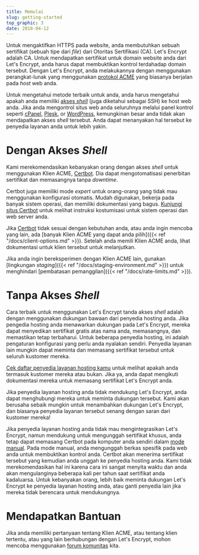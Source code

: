 ```yaml
---
title: Memulai
slug: getting-started
top_graphic: 3
date: 2018-04-12
---
```


Untuk mengaktifkan HTTPS pada website, anda membutuhkan sebuah sertifikat (sebuah tipe dari *file*)
dari Otoritas Sertifikasi (CA). Let's Encrypt adalah CA. Untuk mendapatkan sertifikat untuk domain
website anda dari Let's Encrypt, anda harus dapat membuktikan kontrol terdahadap domain
tersebut. Dengan Let's Encrypt, anda melakukannya dengan menggunakan perangkat-lunak yang menggunakan
[protokol ACME](https://ietf-wg-acme.github.io/acme/) yang biasanya berjalan pada *host* web anda.

Untuk mengetahui metode terbaik untuk anda, anda harus mengetahui apakah anda memiliki
[akses *shell*](https://en.wikipedia.org/wiki/Shell_account) (juga diketahui sebagai SSH)
ke host web anda. Jika anda mengontrol situs web anda seluruhnya melalui panel kontrol
seperti [cPanel](https://cpanel.com/), [Plesk](https://www.plesk.com/), or
[WordPress](https://wordpress.org/), kemungkinan besar anda tidak akan mendapatkan
akses *shell* tersebut. Anda dapat menanyakan hal tersebut ke penyedia layanan anda
untuk lebih yakin.

# Dengan Akses *Shell*
Kami merekomendasikan kebanyakan orang dengan akses *shell* untuk menggunakan Klien ACME,
[Certbot]. Dia dapat mengotomatisasi penerbitan sertifikat dan memasangnya tanpa *downtime*.

Certbot juga memiliki mode *expert* untuk orang-orang yang tidak mau menggunakan
konfigurasi otomatis. Mudah digunakan, bekerja pada banyak sistem operasi, 
dan memiliki dokumentasi yang bagus. [Kunjungi situs Certbot][Certbot] untuk melihat
instruksi kostumisasi untuk sistem operasi dan web server anda.

Jika [Certbot] tidak sesuai dengan kebutuhan anda, atau anda ingin mencoba yang lain,
ada [banyak Klien ACME yang dapat anda pilih]({{< ref "/docs/client-options.md" >}}). Setelah anda
memili Klien ACME anda, lihat dokumentasi untuk klien tersebut untuk melanjutkan.

Jika anda ingin bereksperimen dengan Klien ACME lain, gunakan [lingkungan *staging*]({{< ref "/docs/staging-environment.md" >}})
untuk menghindari [pembatasan pemanggilan]({{< ref "/docs/rate-limits.md" >}}).

[Certbot]: https://certbot.eff.org/  "Certbot"

# Tanpa Akses *Shell*

Cara terbaik untuk menggunakan Let's Encrypt tanda akses *shell* adalah dengan
menggunakan dukungan bawaan dari penyedia hosting anda. Jika pengedia hosting anda
menawarkan dukungan pada Let's Encrypt, mereka dapat menyedikan sertifikat gratis
atas nama anda, memasangnya, dan memastikan tetap terbaharui. Untuk beberapa
penyedia hosting, ini adalah pengaturan konfigurasi yang perlu anda nyalakan sendiri.
Penyedia layanan lain mungkin dapat meminta dan memasang sertifikat tersebut untuk
seluruh kustomer mereka.

[Cek daftar penyedia layanan hosting kamu](https://community.letsencrypt.org/t/web-hosting-who-support-lets-encrypt/6920)
untuk melihat apakah anda termasuk kustomer mereka atau bukan. Jika ya, anda dapat
mengikuti dokumentasi mereka untuk memasang sertifikat Let's Encrypt anda.

Jika penyedia layanan hosting anda tidak mendukung Let's Encrypt, anda dapat
menghubungi mereka untuk meminta dukungan tersebut. Kami akan berusaha sebaik mungkin
untuk menambahkan dukungan Let's Encrypt, dan biasanya penyedia layanan tersebut
senang dengan saran dari kustomer mereka!

Jika penyedia layanan hosting anda tidak mau mengintegrasikan Let's Encrypt, namun
mendukung untuk mengunggah sertifikat khusus, anda tetap dapat memasang Certbot
pada komputer anda sendiri dalam [mode manual](https://certbot.eff.org/docs/using.html#manual).
Pada mode manual, anda mengunggah berkas spesifik pada web anda untuk membuktikan kontrol
anda. Certbot akan menerima sertifikat tersebut yang kemudian anda unggah ke penyedia
hosting anda. Kami tidak merekomendasikan hal ini karena cara ini sangat menyita waktu
dan anda akan mengulanginya beberapa kali per tahun saat sertifikat anda kadaluarsa.
Untuk kebanyakan orang, lebih baik meminta dukungan Let's Encrypt ke penyedia
layanan hosting anda, atau ganti penyedia lain jika mereka tidak berencara untuk
mendukungnya.

# Mendapatkan Bantuan
Jika anda memiliki pertanyaan tentang Klien ACME, atau tentang klien tertentu, atau
yang lain berhubungan dengan Let's Encrypt, mohon mencoba menggunakan [forum komunitas](https://community.letsencrypt.org/)
kita.
